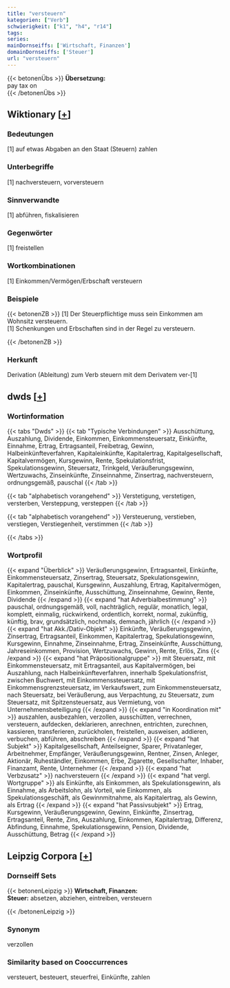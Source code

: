```yaml
---
title: "versteuern"
kategorien: ["Verb"]
schwierigkeit: ["k1", "h4", "r14"]
tags:
series:
mainDornseiffs: ['Wirtschaft, Finanzen']
domainDornseiffs: ['Steuer']
url: "versteuern"
---
```


{{< betonenÜbs >}}
**Übersetzung:**  
pay tax on  
{{< /betonenÜbs >}}

## Wiktionary [[+](https://de.wiktionary.org/wiki/versteuern)]

### Bedeutungen
[1] auf etwas Abgaben an den Staat (Steuern) zahlen  

### Unterbegriffe
[1] nachversteuern, vorversteuern  

### Sinnverwandte
[1] abführen, fiskalisieren  

### Gegenwörter
[1] freistellen  

### Wortkombinationen
[1] Einkommen/Vermögen/Erbschaft versteuern  

### Beispiele
{{< betonenZB >}}
[1] Der Steuerpflichtige muss sein Einkommen am Wohnsitz versteuern.  
[1] Schenkungen und Erbschaften sind in der Regel zu versteuern.  

{{< /betonenZB >}}
### Herkunft
Derivation (Ableitung) zum Verb steuern mit dem Derivatem ver-[1]  



## dwds [[+](https://www.dwds.de/wb/versteuern)]

### Wortinformation
{{< tabs "Dwds" >}}
{{< tab "Typische Verbindungen" >}}
Ausschüttung, Auszahlung, Dividende, Einkommen, Einkommensteuersatz, Einkünfte, Einnahme, Ertrag, Ertragsanteil, Freibetrag, Gewinn, Halbeinkünfteverfahren, Kapitaleinkünfte, Kapitalertrag, Kapitalgesellschaft, Kapitalvermögen, Kursgewinn, Rente, Spekulationsfrist, Spekulationsgewinn, Steuersatz, Trinkgeld, Veräußerungsgewinn, Wertzuwachs, Zinseinkünfte, Zinseinnahme, Zinsertrag, nachversteuern, ordnungsgemäß, pauschal
{{< /tab >}}

{{< tab "alphabetisch vorangehend" >}}
Verstetigung, verstetigen, versterben, Versteppung, versteppen
{{< /tab >}}

{{< tab "alphabetisch vorangehend" >}}
Versteuerung, verstieben, verstiegen, Verstiegenheit, verstimmen
{{< /tab >}}

{{< /tabs >}}

### Wortprofil
{{< expand "Überblick" >}} Veräußerungsgewinn, Ertragsanteil, Einkünfte, Einkommensteuersatz, Zinsertrag, Steuersatz, Spekulationsgewinn, Kapitalertrag, pauschal, Kursgewinn, Auszahlung, Ertrag, Kapitalvermögen, Einkommen, Zinseinkünfte, Ausschüttung, Zinseinnahme, Gewinn, Rente, Dividende {{< /expand >}}
{{< expand "hat Adverbialbestimmung" >}} pauschal, ordnungsgemäß, voll, nachträglich, regulär, monatlich, legal, komplett, einmalig, rückwirkend, ordentlich, korrekt, normal, zukünftig, künftig, brav, grundsätzlich, nochmals, demnach, jährlich {{< /expand >}}
{{< expand "hat Akk./Dativ-Objekt" >}} Einkünfte, Veräußerungsgewinn, Zinsertrag, Ertragsanteil, Einkommen, Kapitalertrag, Spekulationsgewinn, Kursgewinn, Einnahme, Zinseinnahme, Ertrag, Zinseinkünfte, Ausschüttung, Jahreseinkommen, Provision, Wertzuwachs, Gewinn, Rente, Erlös, Zins {{< /expand >}}
{{< expand "hat Präpositionalgruppe" >}} mit Steuersatz, mit Einkommensteuersatz, mit Ertragsanteil, aus Kapitalvermögen, bei Auszahlung, nach Halbeinkünfteverfahren, innerhalb Spekulationsfrist, zwischen Buchwert, mit Einkommenssteuersatz, mit Einkommensgrenzsteuersatz, im Verkaufswert, zum Einkommensteuersatz, nach Steuersatz, bei Veräußerung, aus Verpachtung, zu Steuersatz, zum Steuersatz, mit Spitzensteuersatz, aus Vermietung, von Unternehmensbeteiligung {{< /expand >}}
{{< expand "in Koordination mit" >}} auszahlen, ausbezahlen, verzollen, ausschütten, verrechnen, versteuern, aufdecken, deklarieren, anrechnen, entrichten, zurechnen, kassieren, transferieren, zurückholen, freistellen, ausweisen, addieren, verbuchen, abführen, abschreiben {{< /expand >}}
{{< expand "hat Subjekt" >}} Kapitalgesellschaft, Anteilseigner, Sparer, Privatanleger, Arbeitnehmer, Empfänger, Veräußerungsgewinn, Rentner, Zinsen, Anleger, Aktionär, Ruheständler, Einkommen, Erbe, Zigarette, Gesellschafter, Inhaber, Finanzamt, Rente, Unternehmer {{< /expand >}}
{{< expand "hat Verbzusatz" >}} nachversteuern {{< /expand >}}
{{< expand "hat vergl. Wortgruppe" >}} als Einkünfte, als Einkommen, als Spekulationsgewinn, als Einnahme, als Arbeitslohn, als Vorteil, wie Einkommen, als Spekulationsgeschäft, als Gewinnmitnahme, als Kapitalertrag, als Gewinn, als Ertrag {{< /expand >}}
{{< expand "hat Passivsubjekt" >}} Ertrag, Kursgewinn, Veräußerungsgewinn, Gewinn, Einkünfte, Zinsertrag, Ertragsanteil, Rente, Zins, Auszahlung, Einkommen, Kapitalertrag, Differenz, Abfindung, Einnahme, Spekulationsgewinn, Pension, Dividende, Ausschüttung, Betrag {{< /expand >}}

## Leipzig Corpora [[+](https://corpora.uni-leipzig.de/en/res?word=versteuern&corpusId=deu_newscrawl-public_2018)]

### Dornseiff Sets
{{< betonenLeipzig >}}
**Wirtschaft, Finanzen:**  
**Steuer:** absetzen, abziehen, eintreiben, versteuern  

{{< /betonenLeipzig >}}

### Synonym
verzollen


### Similarity based on Cooccurrences
versteuert, besteuert, steuerfrei, Einkünfte, zahlen

